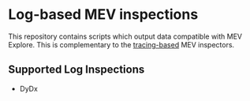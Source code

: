# Log-based MEV inspections

This repository contains scripts which output data compatible with MEV Explore. This is
complementary to the [tracing-based](https://github.com/flashbots/mev-inspect-rs/) MEV inspectors.

## Supported Log Inspections

* DyDx
